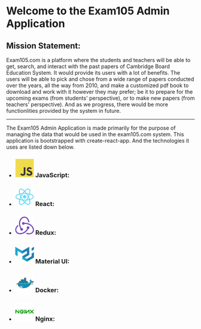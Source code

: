 # Welcome to the Exam105 Admin Application


## Mission Statement: 
Exam105.com is a platform where the students and teachers will be able to get, search, and interact with the past papers of Cambridge Board Education System. It would provide its users with a lot of benefits. The users will be able to pick and chose from a wide range of papers conducted over the years, all the way from 2010, and make a customized pdf book to download and work with it however they may prefer; be it to prepare for the upcoming exams (from students' perspective), or to make new papers (from teachers' perspective). And as we progress, there would be more functionlities provided by the system in future.

---

The Exam105 Admin Application is made primarily for the purpose of managing the data that would be used in the exam105.com system. This application is bootstrapped with create-react-app. And the technologies it uses are listed down below.
- ### <img src="https://github.com/devicons/devicon/blob/master/icons/javascript/javascript-original.svg" width="50"/> JavaScript:
- ### <img src="https://github.com/devicons/devicon/blob/master/icons/react/react-original.svg" width="50"/> React: 
- ### <img src="https://github.com/devicons/devicon/blob/master/icons/redux/redux-original.svg" width="50"/> Redux:
- ### <img src="https://github.com/devicons/devicon/blob/master/icons/materialui/materialui-original.svg" width="50"/> Material UI:
- ### <img src="https://github.com/devicons/devicon/blob/master/icons/docker/docker-original.svg" width="50"/> Docker: 
- ### <img src="https://github.com/devicons/devicon/blob/master/icons/nginx/nginx-original.svg" width="50"/> Nginx: 
